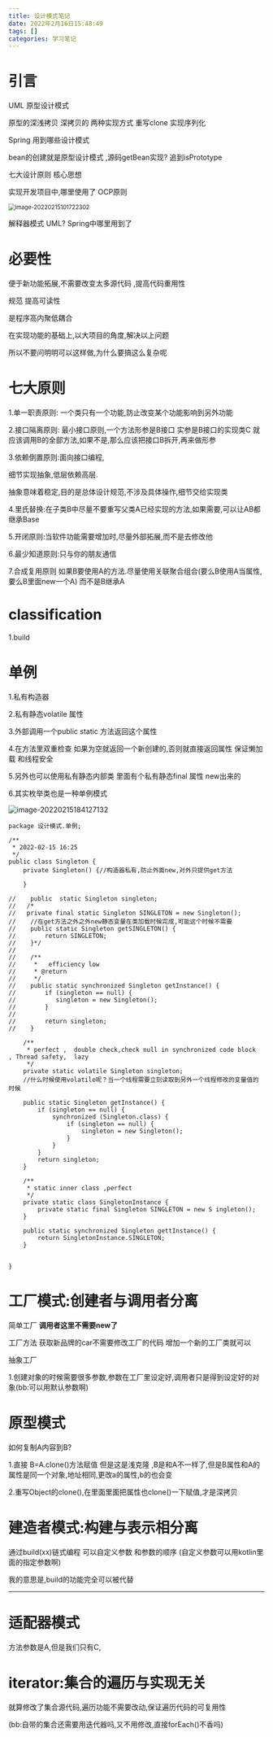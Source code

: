 ```yaml
---
title: 设计模式笔记
date: 2022年2月16日15:48:49
tags: []
categories: 学习笔记
---
```




# 引言

UML 原型设计模式

原型的深浅拷贝   深拷贝的 两种实现方式  重写clone  实现序列化

Spring 用到哪些设计模式   

bean的创建就是原型设计模式 ,源码getBean实现?    追到isPrototype

七大设计原则   核心思想   

<!--more-->

实现开发项目中,哪里使用了 OCP原则

<img src="https://s2.loli.net/2022/02/15/b3eH6l7YujNItxr.png" alt="image-20220215101722302" style="zoom: 80%;" />

解释器模式  UML? Spring中哪里用到了

# 必要性

便于新功能拓展,不需要改变太多源代码  ,提高代码重用性

规范 提高可读性  

是程序高内聚低耦合

在实现功能的基础上,以大项目的角度,解决以上问题

所以不要问明明可以这样做,为什么要搞这么复杂呢

# 七大原则

1.单一职责原则:    一个类只有一个功能,防止改变某个功能影响到另外功能

2.接口隔离原则: 最小接口原则,一个方法形参是B接口  实参是B接口的实现类C  就应该调用B的全部方法,如果不是,那么应该把接口B拆开,再来做形参 

3.依赖倒置原则:面向接口编程,

细节实现抽象,低层依赖高层. 

抽象意味着稳定,目的是总体设计规范,不涉及具体操作,细节交给实现类

4.里氏替换:在子类B中尽量不要重写父类A已经实现的方法,如果需要,可以让AB都继承Base

5.开闭原则:当软件功能需要增加时,尽量外部拓展,而不是去修改他

6.最少知道原则:只与你的朋友通信

7.合成复用原则 如果B要使用A的方法.尽量使用关联聚合组合(要么B使用A当属性,要么B里面new一个A)   而不是B继承A

#  classification

1.build 



# 单例

1.私有构造器

2.私有静态volatile 属性

3.外部调用一个public static 方法返回这个属性

4.在方法里双重检查  如果为空就返回一个新创建的,否则就直接返回属性   保证懒加载  和线程安全

5.另外也可以使用私有静态内部类  里面有个私有静态final 属性 new出来的 

6.其实枚举类也是一种单例模式



![image-20220215184127132](https://s2.loli.net/2022/02/15/T2ucSBQZKaloUhk.png)



```
package 设计模式.单例;

/**
 * 2022-02-15 16:25
 */
public class Singleton {
    private Singleton() {//构造器私有,防止外面new,对外只提供get方法

    }

//    public  static Singleton singleton;
//   /*
//   private final static Singleton SINGLETON = new Singleton();
//    //在get方法之外之外new静态变量在类加载时候完成,可能这个时候不需要
//    public static Singleton getSINGLETON() {
//        return SINGLETON;
//    }*/
//
//    /**
//     *   efficiency low
//     * @return
//     */
//    public static synchronized Singleton getInstance() {
//        if (singleton == null) {
//           singleton = new Singleton();
//        }
//
//        return singleton;
//    }

    /**
     * perfect ,  double check,check null in synchronized code block   , Thread safety,  lazy
     */
    private static volatile Singleton singleton;
    //什么时候使用volatile呢？当一个线程需要立刻读取到另外一个线程修改的变量值的时候

    public static Singleton getInstance() {
        if (singleton == null) {
            synchronized (Singleton.class) {
                if (singleton == null) {
                    singleton = new Singleton();
                }
            }
        }
        return singleton;
    }

    /**
     * static inner class ,perfect
     */
    private static class SingletonInstance {
        private static final Singleton SINGLETON = new S ingleton();
    }

    public static synchronized Singleton gettInstance() {
        return SingletonInstance.SINGLETON;
    }


}
```

# 工厂模式:创建者与调用者分离

简单工厂  **调用者这里不需要new了**   

工厂方法  获取新品牌的car不需要修改工厂的代码  增加一个新的工厂类就可以

抽象工厂

1.创建对象的时候需要很多参数,参数在工厂里设定好,调用者只是得到设定好的对象(bb:可以用默认参数啊)

# 原型模式

如何复制A内容到B?  

1.直接 B=A.clone()方法赋值   但是这是浅克隆 ,B是和A不一样了,但是B属性和A的属性是同一个对象,地址相同,更改a的属性,b的也会变

2.重写Object的clone(),在里面里面把属性也clone()一下赋值,才是深拷贝









# 建造者模式:构建与表示相分离

通过build(xx)链式编程 可以自定义参数  和参数的顺序 (自定义参数可以用kotlin里面的指定参数啊)

我的意思是,build的功能完全可以被代替



-------------------------------------------------------------------------------------------------------

# 适配器模式

方法参数是A,但是我们只有C,





#  iterator:集合的遍历与实现无关

就算修改了集合源代码,遍历功能不需要改动,保证遍历代码的可复用性

(bb:自带的集合还需要用迭代器吗,又不用修改,直接forEach()不香吗)
















